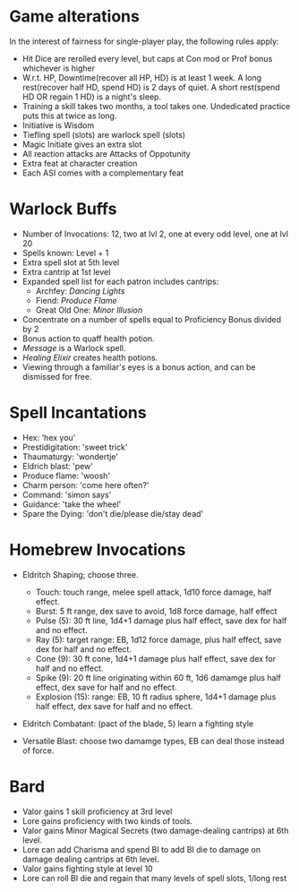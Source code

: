 
# Game alterations

In the interest of fairness for single-player play, the following rules apply:

- Hit Dice are rerolled every level, but caps at Con mod or Prof bonus whichever is higher
- W.r.t. HP, Downtime(recover all HP, HD) is at least 1 week. A long rest(recover half HD, spend HD)
  is 2 days of quiet. A short rest(spend HD OR regain 1 HD) is a night's sleep.
- Training a skill takes two months, a tool takes one. Undedicated practice puts this at twice as long.
- Initiative is Wisdom
- Tiefling spell (slots) are warlock spell (slots)
- Magic Initiate gives an extra slot
- All reaction attacks are Attacks of Oppotunity
- Extra feat at character creation
- Each ASI comes with a complementary feat

# Warlock Buffs

- Number of Invocations: 12, two at lvl 2, one at every odd level, one at lvl 20
- Spells known: Level + 1
- Extra spell slot at 5th level
- Extra cantrip at 1st level
- Expanded spell list for each patron includes cantrips:
  - Archfey: _Dancing Lights_
  - Fiend: _Produce Flame_
  - Great Old One: _Minor Illusion_
- Concentrate on a number of spells equal to Proficiency Bonus divided by 2
- Bonus action to quaff health potion.
- _Message_ is a Warlock spell.
- _Healing Elixir_ creates health potions.
- Viewing through a familiar's eyes is a bonus action, and can be dismissed for free.

# Spell Incantations

- Hex: 'hex you'
- Prestidigitation: 'sweet trick'
- Thaumaturgy: 'wondertje'
- Eldrich blast: 'pew'
- Produce flame: 'woosh'
- Charm person: 'come here often?'
- Command: 'simon says'
- Guidance: 'take the wheel'
- Spare the Dying: 'don't die/please die/stay dead'

# Homebrew Invocations

- Eldritch Shaping; choose three.
  - Touch: touch range, melee spell attack, 1d10 force damage, half effect.
  - Burst: 5 ft range, dex save to avoid, 1d8 force damage, half effect
  - Pulse (5): 30 ft line, 1d4+1 damage plus half effect, save dex for half and no effect.
  - Ray (5): target range: EB, 1d12 force damage, plus half effect, save dex for half and no effect.
  - Cone (9): 30 ft cone, 1d4+1 damage plus half effect, save dex for half and no effect.
  - Spike (9): 20 ft line originating within 60 ft, 1d6 damamge plus half effect, dex save for half and no effect.
  - Explosion (15): range: EB, 10 ft radius sphere, 1d4+1 damage plus half effect, dex save for half and no effect.

- Eldritch Combatant: (pact of the blade, 5) learn a fighting style

- Versatile Blast: choose two damamge types, EB can deal those instead of force.

# Bard

- Valor gains 1 skill proficiency at 3rd level
- Lore gains proficiency with two kinds of tools.
- Valor gains Minor Magical Secrets (two damage-dealing cantrips) at 6th level.
- Lore can add Charisma and spend BI to add BI die to damage on damage dealing cantrips at 6th level.
- Valor gains fighting style at level 10
- Lore can roll BI die and regain that many levels of spell slots, 1/long rest
